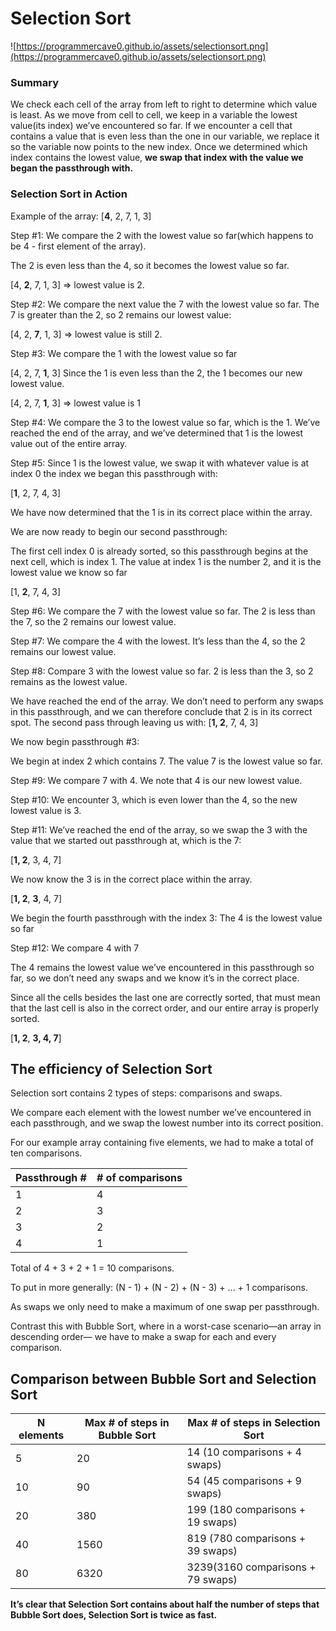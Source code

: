 # Selection Sort

![https://programmercave0.github.io/assets/selectionsort.png](https://programmercave0.github.io/assets/selectionsort.png)

### Summary

We check each cell of the array from left to right to determine which value is least. As we move from cell to cell, we keep in a variable the lowest value(its index) we’ve encountered so far. If we encounter a cell that contains a value that is even less than the one in our variable, we replace it so the variable now points to the new index. Once we determined which index contains the lowest value, **we swap that index with the value we began the passthrough with.** 

### Selection Sort in Action

Example of the array: [**4**, 2, 7, 1, 3]

Step #1: We compare the 2 with the lowest value so far(which happens to be 4 - first element of the array).

The 2 is even less than the 4, so it becomes the lowest value so far.

[4, **2**, 7, 1, 3] ⇒ lowest value is 2.

Step #2: We compare the next value the 7 with the lowest value so far. The 7 is greater than the 2, so 2 remains our lowest value:

[4, 2, **7**, 1, 3] ⇒ lowest value is still 2.

Step #3: We compare the 1 with the lowest value so far

[4, 2, 7, **1**, 3] Since the 1 is even less than the 2, the 1 becomes our new lowest value.

[4, 2, 7, **1**, 3] ⇒ lowest value is 1

Step #4: We compare the 3 to the lowest value so far, which is the 1. We’ve reached the end of the array, and we’ve determined that 1 is the lowest value out of the entire array.

Step #5: Since 1 is the lowest value, we swap it with whatever value is at index 0 the index we began this passthrough with:

[**1**, 2, 7, 4, 3]

We have now determined that the 1 is in its correct place within the array.

We are now ready to begin our second passthrough:

The first cell index 0 is already sorted, so this passthrough begins at the next cell, which is index 1. The value at index 1 is the number 2, and it is the lowest value we know so far

[1, **2**, 7, 4, 3]

Step #6: We compare the 7 with the lowest value so far. The 2 is less than the 7, so the 2 remains our lowest value.

Step #7: We compare the 4 with the lowest. It’s less than the 4, so the 2 remains our lowest value.

Step #8: Compare 3 with the lowest value so far. 2 is less than the 3, so 2 remains as the lowest value.

We have reached the end of the array. We don’t need to perform any swaps in this passthrough, and we can therefore conclude that 2 is in its correct spot. The second pass through leaving us with: [**1, 2**, 7, 4, 3]

We now begin passthrough #3:

We begin at index 2 which contains 7. The value 7 is the lowest value so far.

Step #9: We compare 7 with 4. We note that 4 is our new lowest value.

Step #10: We encounter 3, which is even lower than the 4, so the new lowest value is 3.

Step #11: We’ve reached the end of the array, so we swap the 3 with the value that we started out passthrough at, which is the 7:

[**1, 2**, 3, 4, 7]

We now know the 3 is in the correct place within the array.

[**1, 2**, **3**, 4, 7]

We begin the fourth passthrough with the index 3: The 4 is the lowest value so far

Step #12: We compare 4 with 7

The 4 remains the lowest value we’ve encountered in this passthrough so far, so we don’t need any swaps and we know it’s in the correct place.

Since all the cells besides the last one are correctly sorted, that must mean that the last cell is also in the correct order, and our entire array is properly sorted.

[**1, 2**, **3, 4, 7**]

## The efficiency of Selection Sort

Selection sort contains 2 types of steps: comparisons and swaps. 

We compare each element with the lowest number we’ve encountered in each passthrough, and we swap the lowest number into its correct position.

For our example array containing five elements, we had to make a total of ten comparisons.

| Passthrough # | # of comparisons |
| --- | --- |
| 1 | 4 |
| 2 | 3 |
| 3 | 2 |
| 4 | 1 |

Total of 4 + 3 + 2 + 1 = 10 comparisons.

To put in more generally: (N - 1) + (N - 2) + (N - 3) + ... + 1 comparisons.

As swaps we only need to make a maximum of one swap per passthrough. 

Contrast this with Bubble Sort, where in a worst-case scenario—an array in descending order— we have to make a swap for each and every comparison.

## Comparison between Bubble Sort and Selection Sort

| N elements | Max # of steps in Bubble Sort | Max # of steps in Selection Sort |
| --- | --- | --- |
| 5 | 20 | 14 (10 comparisons + 4 swaps) |
| 10 | 90 | 54 (45 comparisons + 9 swaps) |
| 20 | 380 | 199 (180 comparisons + 19 swaps) |
| 40 | 1560 | 819 (780 comparisons + 39 swaps) |
| 80 | 6320 | 3239(3160 comparisons + 79 swaps) |

**It’s clear that Selection Sort contains about half the number of steps that Bubble Sort does, Selection Sort is twice as fast.**